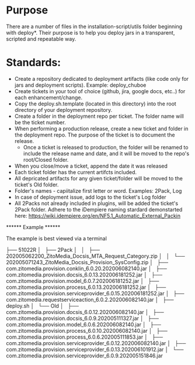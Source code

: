 # Purpose

There are a number of files in the installation-script/utils folder beginning with deploy*. Their purpose is to help you deploy jars in a transparent, scripted and repeatable way.

# Standards:

* Create a repository dedicated to deployment artifacts (like code only for jars and deployment scripts). Example: deploy_chuboe
* Create tickets in your tool of choice (github, jira, google docs, etc..) for each enhancement/change.
* Copy the deploy.sh.template (located in this directory) into the root directory of your deployment repository.
* Create a folder in the deployment repo per ticket. The folder name will be the ticket number.
* When performing a production release, create a new ticket and folder in the deployment repo. The purpose of the ticket is to document the release.
	* Once a ticket is released to production, the folder will be renamed to include the release name and date, and it will be moved to the repo's root/Closed folder.
* When you close/move a ticket, append the date it was released
* Each ticket folder has the current artifcts included.
* All depricated artifacts for any given ticket/folder will be moved to the ticket's Old folder.
* Folder's names - capiitalize first letter or word. Examples: 2Pack, Log
* In case of deployment issue, add logs to the ticket's Log folder
* All 2Packs not already included in plugins, will be added the ticket's 2Pack folder. Adhere to the iDempiere naming stardard demonstarted here: https://wiki.idempiere.org/en/NF5.1_Automatic_External_Packin

****** Example ******

The example is best viewed via a terminal

├── 51022R
│   ├── 2Pack
│   │   ├── 202005062200_ZitoMedia_Docsis_MTA_Request_Category.zip
│   │   └── 202005071243_ZitoMedia_Docsis_Provision_SysConfig.zip
│   ├── com.zitomedia.provision.conklin_6.0.20.202006082140.jar
│   ├── com.zitomedia.provision.docsis_6.0.13.202006181252.jar
│   ├── com.zitomedia.provision.model_6.0.7.202006181252.jar
│   ├── com.zitomedia.provision.process_6.0.13.202006181252.jar
│   ├── com.zitomedia.provision.serviceprovider_6.0.15.202006181252.jar
│   ├── com.zitomedia.requestserviceaction_6.0.2.202006082140.jar
│   ├── deploy.sh
│   └── Old
│       ├── com.zitomedia.provision.docsis_6.0.12.202006082140.jar
│       ├── com.zitomedia.provision.docsis_6.0.9.202005111327.jar
│       ├── com.zitomedia.provision.model_6.0.6.202006082140.jar
│       ├── com.zitomedia.provision.process_6.0.10.202006082140.jar
│       ├── com.zitomedia.provision.process_6.0.6.202005111853.jar
│       ├── com.zitomedia.provision.serviceprovider_6.0.12.202006082140.jar
│       ├── com.zitomedia.provision.serviceprovider_6.0.13.202006101912.jar
│       └── com.zitomedia.provision.serviceprovider_6.0.9.202005151846.jar
